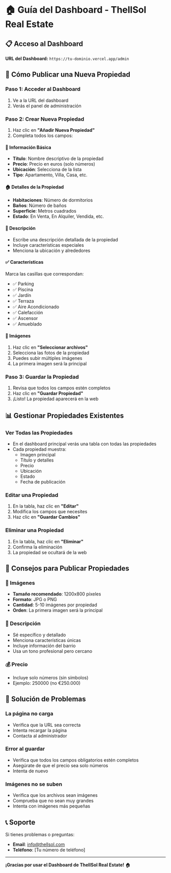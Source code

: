 # 🏠 Guía del Dashboard - ThellSol Real Estate

## 📋 Acceso al Dashboard

**URL del Dashboard:** `https://tu-dominio.vercel.app/admin`

## 🚀 Cómo Publicar una Nueva Propiedad

### Paso 1: Acceder al Dashboard
1. Ve a la URL del dashboard
2. Verás el panel de administración

### Paso 2: Crear Nueva Propiedad
1. Haz clic en **"Añadir Nueva Propiedad"**
2. Completa todos los campos:

#### 📝 Información Básica
- **Título**: Nombre descriptivo de la propiedad
- **Precio**: Precio en euros (solo números)
- **Ubicación**: Selecciona de la lista
- **Tipo**: Apartamento, Villa, Casa, etc.

#### 🏠 Detalles de la Propiedad
- **Habitaciones**: Número de dormitorios
- **Baños**: Número de baños
- **Superficie**: Metros cuadrados
- **Estado**: En Venta, En Alquiler, Vendida, etc.

#### 📝 Descripción
- Escribe una descripción detallada de la propiedad
- Incluye características especiales
- Menciona la ubicación y alrededores

#### ✅ Características
Marca las casillas que correspondan:
- ✅ Parking
- ✅ Piscina
- ✅ Jardín
- ✅ Terraza
- ✅ Aire Acondicionado
- ✅ Calefacción
- ✅ Ascensor
- ✅ Amueblado

#### 📸 Imágenes
1. Haz clic en **"Seleccionar archivos"**
2. Selecciona las fotos de la propiedad
3. Puedes subir múltiples imágenes
4. La primera imagen será la principal

### Paso 3: Guardar la Propiedad
1. Revisa que todos los campos estén completos
2. Haz clic en **"Guardar Propiedad"**
3. ¡Listo! La propiedad aparecerá en la web

## 📊 Gestionar Propiedades Existentes

### Ver Todas las Propiedades
- En el dashboard principal verás una tabla con todas las propiedades
- Cada propiedad muestra:
  - Imagen principal
  - Título y detalles
  - Precio
  - Ubicación
  - Estado
  - Fecha de publicación

### Editar una Propiedad
1. En la tabla, haz clic en **"Editar"**
2. Modifica los campos que necesites
3. Haz clic en **"Guardar Cambios"**

### Eliminar una Propiedad
1. En la tabla, haz clic en **"Eliminar"**
2. Confirma la eliminación
3. La propiedad se ocultará de la web

## 🎯 Consejos para Publicar Propiedades

### 📸 Imágenes
- **Tamaño recomendado**: 1200x800 píxeles
- **Formato**: JPG o PNG
- **Cantidad**: 5-10 imágenes por propiedad
- **Orden**: La primera imagen será la principal

### 📝 Descripción
- Sé específico y detallado
- Menciona características únicas
- Incluye información del barrio
- Usa un tono profesional pero cercano

### 💰 Precio
- Incluye solo números (sin símbolos)
- Ejemplo: 250000 (no €250.000)

## 🔧 Solución de Problemas

### La página no carga
- Verifica que la URL sea correcta
- Intenta recargar la página
- Contacta al administrador

### Error al guardar
- Verifica que todos los campos obligatorios estén completos
- Asegúrate de que el precio sea solo números
- Intenta de nuevo

### Imágenes no se suben
- Verifica que los archivos sean imágenes
- Comprueba que no sean muy grandes
- Intenta con imágenes más pequeñas

## 📞 Soporte

Si tienes problemas o preguntas:
- **Email**: info@thellsol.com
- **Teléfono**: [Tu número de teléfono]

---

**¡Gracias por usar el Dashboard de ThellSol Real Estate!** 🏠
